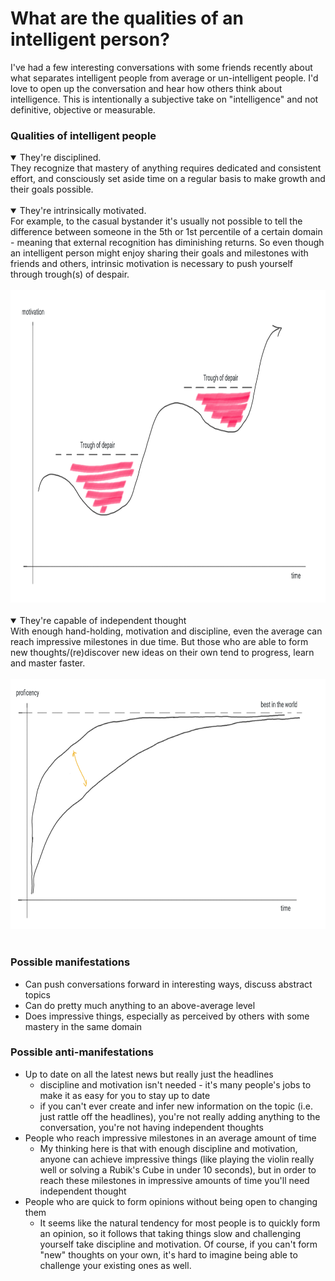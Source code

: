# What are the qualities of an intelligent person?

I've had a few interesting conversations with some friends recently about what separates intelligent people from
average or un-intelligent people. I'd love to open up the conversation and hear how others think about intelligence.
This is intentionally a subjective take on "intelligence" and not definitive, objective or measurable.

### Qualities of intelligent people

<details open>
<summary>They're disciplined.</summary>
They recognize that mastery of anything requires dedicated and consistent effort, and consciously set aside time on a
regular basis to make growth and their goals possible.
<br />
<br />
</details>

<details open>
<summary>They're intrinsically motivated.</summary>
For example, to the casual bystander it's usually not possible to tell the difference between someone in the 5th or 1st 
percentile of a certain domain - meaning that external recognition has diminishing returns. So even though an 
intelligent person might enjoy sharing their goals and milestones with friends and others, intrinsic motivation is 
necessary to push yourself through trough(s) of despair. 
<br />
<br />
<img
    height="500"
    src="img_trough_of_despair.png"
    alt="Graph depicting wavy line where the dips are denoted as 'troughs of despair'" />
<br />
<br />
</details>

<details open>
<summary>They're capable of independent thought</summary>
With enough hand-holding, motivation and discipline, even the average can reach impressive milestones in due time. But
those who are able to form new thoughts/(re)discover new ideas on their own tend to progress, learn and master faster.
<br />
<br />
<img
    height="400"
    src="img_independent_thought.png"
    alt="Graph depicting wavy line where the dips are denoted as 'troughs of despair'" />
<br />
<br />
</details>

### Possible manifestations

- Can push conversations forward in interesting ways, discuss abstract topics
- Can do pretty much anything to an above-average level
- Does impressive things, especially as perceived by others with some mastery in the same domain

### Possible anti-manifestations

- Up to date on all the latest news but really just the headlines
    - discipline and motivation isn't needed - it's many people's jobs to make it as easy for you to stay up to date
    - if you can't ever create and infer new information on the topic (i.e. just rattle off the headlines), you're not
      really adding anything to the conversation, you're not having independent thoughts
- People who reach impressive milestones in an average amount of time
    - My thinking here is that with enough discipline and motivation, anyone can achieve impressive things (like playing
      the violin really well or solving a Rubik's Cube in under 10 seconds), but in order to reach these milestones in
      impressive amounts of time you'll need independent thought
- People who are quick to form opinions without being open to changing them
    - It seems like the natural tendency for most people is to quickly form an opinion, so it follows that taking things
      slow and challenging yourself take discipline and motivation. Of course, if you can't form "new" thoughts on your
      own, it's hard to imagine being able to challenge your existing ones as well.

